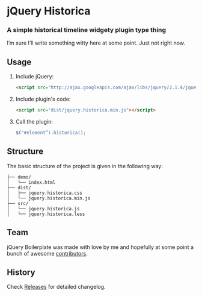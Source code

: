 # jQuery Historica

### A simple historical timeline widgety plugin type thing

I’m sure I’ll write something witty here at some point. Just not right now.

## Usage

1. Include jQuery:

	```html
	<script src="http://ajax.googleapis.com/ajax/libs/jquery/2.1.4/jquery.min.js"></script>
	```

2. Include plugin's code:

	```html
	<script src="dist/jquery.historica.min.js"></script>
	```

3. Call the plugin:

	```javascript
	$("#element”).historica();
	```

## Structure

The basic structure of the project is given in the following way:

```
├── demo/
│   └── index.html
├── dist/
│   ├── jquery.historica.css
│   └── jquery.historica.min.js
├── src/
│   └── jquery.historica.js
│   └── jquery.historica.less
```

## Team

jQuery Boilerplate was made with love by me and hopefully at some point a bunch of awesome [contributors](https://github.com/jquery-boilerplate/boilerplate/graphs/contributors).

## History

Check [Releases](https://github.com/jquery-boilerplate/jquery-boilerplate/releases) for detailed changelog.
